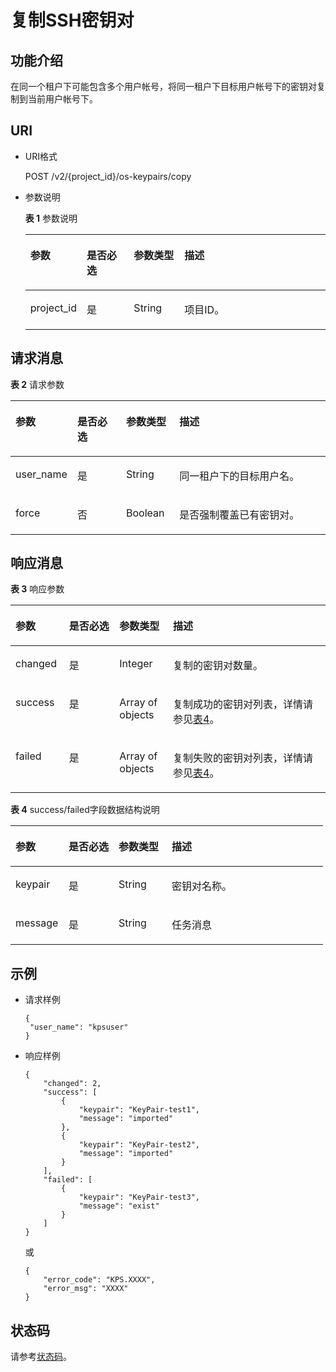 # 复制SSH密钥对<a name="dew_02_0206"></a>

## 功能介绍<a name="zh-cn_topic_0102102227_zh-cn_topic_0020212680_section33132068"></a>

在同一个租户下可能包含多个用户帐号，将同一租户下目标用户帐号下的密钥对复制到当前用户帐号下。

## URI<a name="zh-cn_topic_0102102227_zh-cn_topic_0020212680_section29753161"></a>

-   URI格式

    POST /v2/\{project\_id\}/os-keypairs/copy

-   参数说明

    **表 1**  参数说明

    <a name="zh-cn_topic_0102102227_zh-cn_topic_0020212680_table48776445"></a>
    <table><thead align="left"><tr id="zh-cn_topic_0102102227_zh-cn_topic_0020212680_row64721603"><th class="cellrowborder" valign="top" width="17%" id="mcps1.2.5.1.1"><p id="zh-cn_topic_0020212676_p1591698"><a name="zh-cn_topic_0020212676_p1591698"></a><a name="zh-cn_topic_0020212676_p1591698"></a>参数</p>
    </th>
    <th class="cellrowborder" valign="top" width="16%" id="mcps1.2.5.1.2"><p id="zh-cn_topic_0020212676_p61818739"><a name="zh-cn_topic_0020212676_p61818739"></a><a name="zh-cn_topic_0020212676_p61818739"></a>是否必选</p>
    </th>
    <th class="cellrowborder" valign="top" width="17%" id="mcps1.2.5.1.3"><p id="p334014371274"><a name="p334014371274"></a><a name="p334014371274"></a>参数类型</p>
    </th>
    <th class="cellrowborder" valign="top" width="50%" id="mcps1.2.5.1.4"><p id="zh-cn_topic_0020212676_p41262001"><a name="zh-cn_topic_0020212676_p41262001"></a><a name="zh-cn_topic_0020212676_p41262001"></a>描述</p>
    </th>
    </tr>
    </thead>
    <tbody><tr id="zh-cn_topic_0102102227_zh-cn_topic_0020212680_row8464456"><td class="cellrowborder" valign="top" width="17%" headers="mcps1.2.5.1.1 "><p id="zh-cn_topic_0102102227_p20346069102656"><a name="zh-cn_topic_0102102227_p20346069102656"></a><a name="zh-cn_topic_0102102227_p20346069102656"></a>project_id</p>
    </td>
    <td class="cellrowborder" valign="top" width="16%" headers="mcps1.2.5.1.2 "><p id="zh-cn_topic_0102102227_p37418879102656"><a name="zh-cn_topic_0102102227_p37418879102656"></a><a name="zh-cn_topic_0102102227_p37418879102656"></a>是</p>
    </td>
    <td class="cellrowborder" valign="top" width="17%" headers="mcps1.2.5.1.3 "><p id="p8514125702813"><a name="p8514125702813"></a><a name="p8514125702813"></a>String</p>
    </td>
    <td class="cellrowborder" valign="top" width="50%" headers="mcps1.2.5.1.4 "><p id="zh-cn_topic_0102102227_p11030378102656"><a name="zh-cn_topic_0102102227_p11030378102656"></a><a name="zh-cn_topic_0102102227_p11030378102656"></a>项目ID。</p>
    </td>
    </tr>
    </tbody>
    </table>


## 请求消息<a name="section66616625145216"></a>

**表 2**  请求参数

<a name="table4488133315350"></a>
<table><thead align="left"><tr id="row1563118915350"><th class="cellrowborder" valign="top" width="17%" id="mcps1.2.5.1.1"><p id="p556733893713"><a name="p556733893713"></a><a name="p556733893713"></a>参数</p>
</th>
<th class="cellrowborder" valign="top" width="16%" id="mcps1.2.5.1.2"><p id="p1756793817375"><a name="p1756793817375"></a><a name="p1756793817375"></a>是否必选</p>
</th>
<th class="cellrowborder" valign="top" width="17%" id="mcps1.2.5.1.3"><p id="p5567938163712"><a name="p5567938163712"></a><a name="p5567938163712"></a>参数类型</p>
</th>
<th class="cellrowborder" valign="top" width="50%" id="mcps1.2.5.1.4"><p id="p2567238143713"><a name="p2567238143713"></a><a name="p2567238143713"></a>描述</p>
</th>
</tr>
</thead>
<tbody><tr id="row401591615350"><td class="cellrowborder" valign="top" width="17%" headers="mcps1.2.5.1.1 "><p id="p5685375915350"><a name="p5685375915350"></a><a name="p5685375915350"></a>user_name</p>
</td>
<td class="cellrowborder" valign="top" width="16%" headers="mcps1.2.5.1.2 "><p id="p3067406515659"><a name="p3067406515659"></a><a name="p3067406515659"></a>是</p>
</td>
<td class="cellrowborder" valign="top" width="17%" headers="mcps1.2.5.1.3 "><p id="p5696368515529"><a name="p5696368515529"></a><a name="p5696368515529"></a>String</p>
</td>
<td class="cellrowborder" valign="top" width="50%" headers="mcps1.2.5.1.4 "><p id="p5065578615529"><a name="p5065578615529"></a><a name="p5065578615529"></a>同一租户下的目标用户名。</p>
</td>
</tr>
<tr id="row385275841556"><td class="cellrowborder" valign="top" width="17%" headers="mcps1.2.5.1.1 "><p id="p3143599415623"><a name="p3143599415623"></a><a name="p3143599415623"></a>force</p>
</td>
<td class="cellrowborder" valign="top" width="16%" headers="mcps1.2.5.1.2 "><p id="p157130715659"><a name="p157130715659"></a><a name="p157130715659"></a>否</p>
</td>
<td class="cellrowborder" valign="top" width="17%" headers="mcps1.2.5.1.3 "><p id="p2602331515623"><a name="p2602331515623"></a><a name="p2602331515623"></a>Boolean</p>
</td>
<td class="cellrowborder" valign="top" width="50%" headers="mcps1.2.5.1.4 "><p id="p2751378615623"><a name="p2751378615623"></a><a name="p2751378615623"></a>是否强制覆盖已有密钥对。</p>
</td>
</tr>
</tbody>
</table>

## 响应消息<a name="section4990348015035"></a>

**表 3**  响应参数

<a name="zh-cn_topic_0020212676_table46959463"></a>
<table><thead align="left"><tr id="zh-cn_topic_0020212676_row9766180"><th class="cellrowborder" valign="top" width="17%" id="mcps1.2.5.1.1"><p id="p1069004133710"><a name="p1069004133710"></a><a name="p1069004133710"></a>参数</p>
</th>
<th class="cellrowborder" valign="top" width="16%" id="mcps1.2.5.1.2"><p id="p176901141153711"><a name="p176901141153711"></a><a name="p176901141153711"></a>是否必选</p>
</th>
<th class="cellrowborder" valign="top" width="17%" id="mcps1.2.5.1.3"><p id="p16690154116378"><a name="p16690154116378"></a><a name="p16690154116378"></a>参数类型</p>
</th>
<th class="cellrowborder" valign="top" width="50%" id="mcps1.2.5.1.4"><p id="p126901241173712"><a name="p126901241173712"></a><a name="p126901241173712"></a>描述</p>
</th>
</tr>
</thead>
<tbody><tr id="row19806183272219"><td class="cellrowborder" valign="top" width="17%" headers="mcps1.2.5.1.1 "><p id="p37599211015"><a name="p37599211015"></a><a name="p37599211015"></a>changed</p>
</td>
<td class="cellrowborder" valign="top" width="16%" headers="mcps1.2.5.1.2 "><p id="p5146313291"><a name="p5146313291"></a><a name="p5146313291"></a>是</p>
</td>
<td class="cellrowborder" valign="top" width="17%" headers="mcps1.2.5.1.3 "><p id="p975982405"><a name="p975982405"></a><a name="p975982405"></a>Integer</p>
</td>
<td class="cellrowborder" valign="top" width="50%" headers="mcps1.2.5.1.4 "><p id="p137601221306"><a name="p137601221306"></a><a name="p137601221306"></a>复制的密钥对数量。</p>
</td>
</tr>
<tr id="zh-cn_topic_0020212676_row34909498"><td class="cellrowborder" valign="top" width="17%" headers="mcps1.2.5.1.1 "><p id="zh-cn_topic_0020212676_p9097072"><a name="zh-cn_topic_0020212676_p9097072"></a><a name="zh-cn_topic_0020212676_p9097072"></a>success</p>
</td>
<td class="cellrowborder" valign="top" width="16%" headers="mcps1.2.5.1.2 "><p id="p614614116298"><a name="p614614116298"></a><a name="p614614116298"></a>是</p>
</td>
<td class="cellrowborder" valign="top" width="17%" headers="mcps1.2.5.1.3 "><p id="zh-cn_topic_0020212676_p26115459"><a name="zh-cn_topic_0020212676_p26115459"></a><a name="zh-cn_topic_0020212676_p26115459"></a>Array of objects</p>
</td>
<td class="cellrowborder" valign="top" width="50%" headers="mcps1.2.5.1.4 "><p id="zh-cn_topic_0020212676_p46361647"><a name="zh-cn_topic_0020212676_p46361647"></a><a name="zh-cn_topic_0020212676_p46361647"></a>复制成功的密钥对列表，详情请参见<a href="#zh-cn_topic_0020212676_table41882197">表4</a>。</p>
</td>
</tr>
<tr id="row23380060175814"><td class="cellrowborder" valign="top" width="17%" headers="mcps1.2.5.1.1 "><p id="p9093948175814"><a name="p9093948175814"></a><a name="p9093948175814"></a>failed</p>
</td>
<td class="cellrowborder" valign="top" width="16%" headers="mcps1.2.5.1.2 "><p id="p41466120291"><a name="p41466120291"></a><a name="p41466120291"></a>是</p>
</td>
<td class="cellrowborder" valign="top" width="17%" headers="mcps1.2.5.1.3 "><p id="p65521217175814"><a name="p65521217175814"></a><a name="p65521217175814"></a>Array of objects</p>
</td>
<td class="cellrowborder" valign="top" width="50%" headers="mcps1.2.5.1.4 "><p id="p5618383175814"><a name="p5618383175814"></a><a name="p5618383175814"></a>复制失败的密钥对列表，详情请参见<a href="#zh-cn_topic_0020212676_table41882197">表4</a>。</p>
</td>
</tr>
</tbody>
</table>

**表 4**  success/failed字段数据结构说明

<a name="zh-cn_topic_0020212676_table41882197"></a>
<table><thead align="left"><tr id="zh-cn_topic_0020212676_row19241577"><th class="cellrowborder" valign="top" width="17%" id="mcps1.2.5.1.1"><p id="p47001544103714"><a name="p47001544103714"></a><a name="p47001544103714"></a>参数</p>
</th>
<th class="cellrowborder" valign="top" width="16%" id="mcps1.2.5.1.2"><p id="p16700344143718"><a name="p16700344143718"></a><a name="p16700344143718"></a>是否必选</p>
</th>
<th class="cellrowborder" valign="top" width="17%" id="mcps1.2.5.1.3"><p id="p170014453719"><a name="p170014453719"></a><a name="p170014453719"></a>参数类型</p>
</th>
<th class="cellrowborder" valign="top" width="50%" id="mcps1.2.5.1.4"><p id="p370012444377"><a name="p370012444377"></a><a name="p370012444377"></a>描述</p>
</th>
</tr>
</thead>
<tbody><tr id="zh-cn_topic_0020212676_row34772456"><td class="cellrowborder" valign="top" width="17%" headers="mcps1.2.5.1.1 "><p id="zh-cn_topic_0020212676_p65105571"><a name="zh-cn_topic_0020212676_p65105571"></a><a name="zh-cn_topic_0020212676_p65105571"></a>keypair</p>
</td>
<td class="cellrowborder" valign="top" width="16%" headers="mcps1.2.5.1.2 "><p id="p82206592915"><a name="p82206592915"></a><a name="p82206592915"></a>是</p>
</td>
<td class="cellrowborder" valign="top" width="17%" headers="mcps1.2.5.1.3 "><p id="zh-cn_topic_0020212676_p9736186"><a name="zh-cn_topic_0020212676_p9736186"></a><a name="zh-cn_topic_0020212676_p9736186"></a>String</p>
</td>
<td class="cellrowborder" valign="top" width="50%" headers="mcps1.2.5.1.4 "><p id="zh-cn_topic_0020212676_p51249570"><a name="zh-cn_topic_0020212676_p51249570"></a><a name="zh-cn_topic_0020212676_p51249570"></a>密钥对名称。</p>
</td>
</tr>
<tr id="row1632961175912"><td class="cellrowborder" valign="top" width="17%" headers="mcps1.2.5.1.1 "><p id="p65160992175912"><a name="p65160992175912"></a><a name="p65160992175912"></a>message</p>
</td>
<td class="cellrowborder" valign="top" width="16%" headers="mcps1.2.5.1.2 "><p id="p1522012519298"><a name="p1522012519298"></a><a name="p1522012519298"></a>是</p>
</td>
<td class="cellrowborder" valign="top" width="17%" headers="mcps1.2.5.1.3 "><p id="p43548988175912"><a name="p43548988175912"></a><a name="p43548988175912"></a>String</p>
</td>
<td class="cellrowborder" valign="top" width="50%" headers="mcps1.2.5.1.4 "><p id="p37807100175912"><a name="p37807100175912"></a><a name="p37807100175912"></a>任务消息</p>
</td>
</tr>
</tbody>
</table>

## 示例<a name="zh-cn_topic_0102102227_zh-cn_topic_0020212680_section66451858"></a>

-   请求样例

    ```
    {
     "user_name": "kpsuser"
    }
    ```


-   响应样例

    ```
    {
        "changed": 2,
        "success": [
            {
                "keypair": "KeyPair-test1",
                "message": "imported"
            },
            {
                "keypair": "KeyPair-test2",
                "message": "imported"
            }
        ],
        "failed": [
            {
                "keypair": "KeyPair-test3",
                "message": "exist"
            }
        ]
    }
    ```

    或

    ```
    {
        "error_code": "KPS.XXXX",
        "error_msg": "XXXX"
    }
    ```


## 状态码<a name="zh-cn_topic_0102102227_zh-cn_topic_0020212680_section13891457"></a>

请参考[状态码](状态码.md)。

